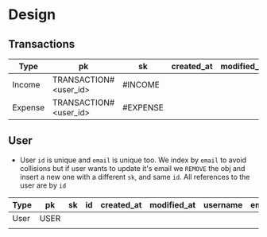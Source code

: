 
# Design

## Transactions

| Type    | pk                     | sk                  | created_at  | modified_at | amount | description |
| --- | --- | --- | --- | --- | --- | --- | 
| Income  | TRANSACTION#<user_id> | <timestamp>#INCOME  | <timestamp> | <timestamp> |        |             |
| Expense | TRANSACTION#<user_id> | <timestamp>#EXPENSE | <timestamp> | <timestamp> |        |             |


## User

- User `id` is unique and `email` is unique too. We index by `email` to avoid collisions but if user wants to update it's email we `REMOVE` the obj and insert a new one with a different `sk`, and same `id`. All references to the user are by `id`


| Type | pk   | sk        | id     | created_at  | modified_at | username | email | first_name | last_name | gsi1pk     |
| --- | --- | --- | --- | --- | --- | --- | --- | --- | --- | --- |
| User | USER | <username> | <uuid> | <timestamp> | <timestamp> |          |       |            |           | <username> |
|      |      |           |        |             |             |          |       |            |           |            |


